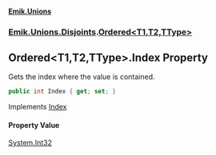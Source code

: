 #### [Emik.Unions](index.md 'index')
### [Emik.Unions.Disjoints](Emik.Unions.Disjoints.md 'Emik.Unions.Disjoints').[Ordered&lt;T1,T2,TType&gt;](Ordered{T1,T2,TType}.md 'Emik.Unions.Disjoints.Ordered<T1,T2,TType>')

## Ordered<T1,T2,TType>.Index Property

Gets the index where the value is contained.

```csharp
public int Index { get; set; }
```

Implements [Index](IEither.Index.md 'Emik.Unions.Disjoints.IEither.Index')

#### Property Value
[System.Int32](https://docs.microsoft.com/en-us/dotnet/api/System.Int32 'System.Int32')